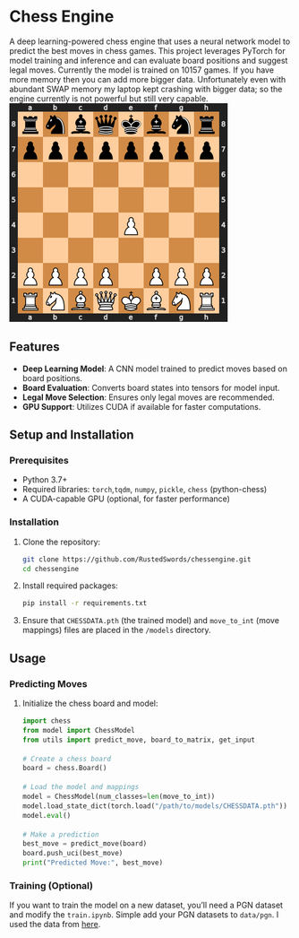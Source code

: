 # Chess Engine

A deep learning-powered chess engine that uses a neural network model to predict the best moves in chess games. This project leverages PyTorch for model training and inference and can evaluate board positions and suggest legal moves. Currently the model is trained on 10157 games. If you have more memory then you can add more bigger data. Unfortunately even with abundant SWAP memory my laptop kept crashing with bigger data; so the engine currently is not powerful but still very capable.
![](chess_game.gif)

## Features

- **Deep Learning Model**: A CNN model trained to predict moves based on board positions.
- **Board Evaluation**: Converts board states into tensors for model input.
- **Legal Move Selection**: Ensures only legal moves are recommended.
- **GPU Support**: Utilizes CUDA if available for faster computations.

## Setup and Installation

### Prerequisites

- Python 3.7+
- Required libraries: `torch`,`tqdm`, `numpy`, `pickle`, `chess` (python-chess)
- A CUDA-capable GPU (optional, for faster performance)

### Installation

1. Clone the repository:

    ```bash
    git clone https://github.com/RustedSwords/chessengine.git
    cd chessengine
    ```

2. Install required packages:

    ```bash
    pip install -r requirements.txt
    ```

3. Ensure that `CHESSDATA.pth` (the trained model) and `move_to_int` (move mappings) files are placed in the `/models` directory.

## Usage

### Predicting Moves

1. Initialize the chess board and model:

    ```python
    import chess
    from model import ChessModel
    from utils import predict_move, board_to_matrix, get_input

    # Create a chess board
    board = chess.Board()

    # Load the model and mappings
    model = ChessModel(num_classes=len(move_to_int))
    model.load_state_dict(torch.load("/path/to/models/CHESSDATA.pth"))
    model.eval()

    # Make a prediction
    best_move = predict_move(board)
    board.push_uci(best_move)
    print("Predicted Move:", best_move)
    ```

### Training (Optional)

If you want to train the model on a new dataset, you’ll need a PGN dataset and modify the `train.ipynb`. 
Simple add your PGN datasets to `data/pgn`.
I used the data from [here](https://theweekinchess.com/twic).
